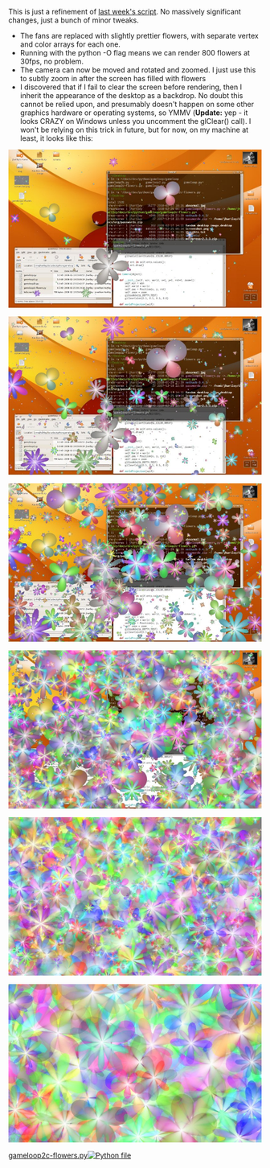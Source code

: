<!--
.. title: pyglet week 3 : Some Pretty Flowers
.. slug: pyglet-week-3-some-pretty-flowers
.. date: 2008-02-25 01:35:33-06:00
.. tags: python,graphics
.. link: 
.. description: 
.. type: text
-->


This is just a refinement of [last week's
script](/pyglet-week-2-better-vertex-throughput). No massively significant changes,
just a bunch of minor tweaks.

-   The fans are replaced with slightly prettier flowers, with separate
    vertex and color arrays for each one.
-   Running with the python -O flag means we can render 800 flowers at
    30fps, no problem.
-   The camera can now be moved and rotated and zoomed. I just use this
    to subtly zoom in after the screen has filled with flowers
-   I discovered that if I fail to clear the screen before rendering,
    then I inherit the appearance of the desktop as a backdrop. No doubt
    this cannot be relied upon, and presumably doesn't happen on some
    other graphics hardware or operating systems, so YMMV (**Update:**
    yep - it looks CRAZY on Windows unless you uncomment the glClear()
    call). I won't be relying on this trick in future, but for now, on
    my machine at least, it looks like this:

![flowers1](/files/2008/02/screenshot-flowers1.jpg)

![flowers2](/files/2008/02/screenshot-flowers2.jpg)

![flowers3](/files/2008/02/screenshot-flowers3.jpg)

![flowers4](/files/2008/02/screenshot-flowers4.jpg)

![flowers5](/files/2008/02/screenshot-flowers5.jpg)

![flowers6](/files/2008/02/screenshot-flowers6.jpg)

[gameloop2c-flowers.py![Python
file](/files/2008/02/doc-python.png)](/files/2008/02/gameloop2c-flowerspy.zip "gameloop2c-flowers.py")